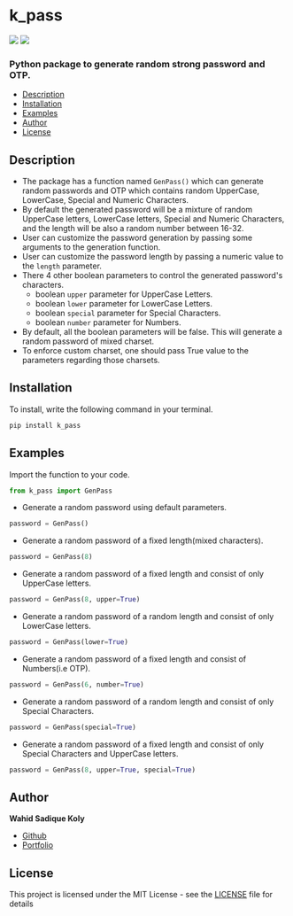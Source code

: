 # k_pass
[![](https://img.shields.io/badge/Version-0.0.1-green)](https://github.com/wskoly/k-pass) [![](https://img.shields.io/badge/Author-Wahid%20Sadique%20Koly-red)](https://github.com/wskoly/)
### Python package to generate random strong password and OTP.

- [Description](#Description)
- [Installation](#Installation)
- [Examples](#examples)
- [Author](#author)
- [License](#license)

## Description
- The package has a function named `GenPass()` which can generate random passwords and OTP which contains random UpperCase, LowerCase, Special and Numeric Characters.
- By default the generated password will be a mixture of random UpperCase letters, LowerCase letters, Special and Numeric Characters, and the length will be also a random number between 16-32.
- User can customize the password generation by passing some arguments to the generation function.
- User can customize the password length by passing a numeric value to the `length` parameter.
- There 4 other boolean parameters to control the generated password's characters.
  - boolean `upper` parameter for UpperCase Letters.
  - boolean `lower` parameter for LowerCase Letters.
  - boolean `special` parameter for Special Characters.
  - boolean `number` parameter for Numbers.
- By default, all the boolean parameters will be false. This will generate a random password of mixed charset.
- To enforce custom charset, one should pass True value to the parameters regarding those charsets.

## Installation
To install, write the following command in your terminal.
```py
pip install k_pass
```
## Examples
Import the function to your code.
```py
from k_pass import GenPass
```
- Generate a random password using default parameters.
```py
password = GenPass()
```
- Generate a random password of a fixed length(mixed characters).
```py
password = GenPass(8)
```
- Generate a random password of a fixed length and consist of only UpperCase letters.
```py
password = GenPass(8, upper=True)
```
- Generate a random password of a random length and consist of only LowerCase letters.
```py
password = GenPass(lower=True)
```
- Generate a random password of a fixed length and consist of Numbers(i.e OTP).
```py
password = GenPass(6, number=True)
```
- Generate a random password of a random length and consist of only Special Characters.
```py
password = GenPass(special=True)
```
- Generate a random password of a fixed length and consist of only Special Characters and UpperCase letters.
```py
password = GenPass(8, upper=True, special=True)
```
## Author
**Wahid Sadique Koly**
- [Github](https://github.com/wskoly/) 
- [Portfolio](https://wskoly.ml)

## License
This project is licensed under the MIT License - see the [LICENSE](LICENSE) file for details
